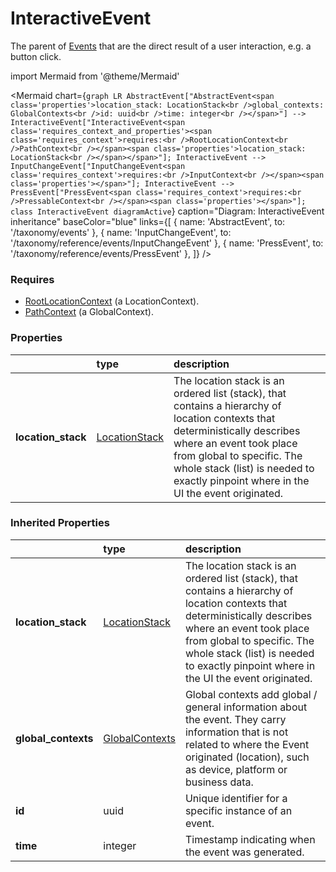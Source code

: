 # InteractiveEvent

The parent of [Events](/taxonomy/events) that are the direct result of a user interaction, e.g. a button click.

import Mermaid from '@theme/Mermaid'

<Mermaid chart={`
    graph LR
      AbstractEvent["AbstractEvent<span class='properties'>location_stack: LocationStack<br />global_contexts: GlobalContexts<br />id: uuid<br />time: integer<br /></span>"] -->       InteractiveEvent["InteractiveEvent<span class='requires_context_and_properties'><span class='requires_context'>requires:<br />RootLocationContext<br />PathContext<br /></span><span class='properties'>location_stack: LocationStack<br /></span></span>"];
      InteractiveEvent --> InputChangeEvent["InputChangeEvent<span class='requires_context'>requires:<br />InputContext<br /></span><span class='properties'></span>"];
      InteractiveEvent --> PressEvent["PressEvent<span class='requires_context'>requires:<br />PressableContext<br /></span><span class='properties'></span>"];
    class InteractiveEvent diagramActive
  `}
  caption="Diagram: InteractiveEvent inheritance"
  baseColor="blue"
  links={[
{ name: 'AbstractEvent', to: '/taxonomy/events' }, { name: 'InputChangeEvent', to: '/taxonomy/reference/events/InputChangeEvent' }, { name: 'PressEvent', to: '/taxonomy/reference/events/PressEvent' },   ]}
/>

### Requires

* [RootLocationContext](../location-contexts/RootLocationContext.md) (a LocationContext).
* [PathContext](../global-contexts/PathContext.md) (a GlobalContext).

### Properties

|                     | type                                                     | description                                                                                                                                                                                                                                                                  |
|:--------------------|:---------------------------------------------------------|:-----------------------------------------------------------------------------------------------------------------------------------------------------------------------------------------------------------------------------------------------------------------------------|
| **location\_stack** | [LocationStack](/taxonomy/reference/types/LocationStack) | The location stack is an ordered list (stack), that contains a hierarchy of location contexts that deterministically describes where an event took place from global to specific. The whole stack (list) is needed to exactly pinpoint where in the UI the event originated. |
### Inherited Properties

|                      | type                                                       | description                                                                                                                                                                                                                                                                  |
|:---------------------|:-----------------------------------------------------------|:-----------------------------------------------------------------------------------------------------------------------------------------------------------------------------------------------------------------------------------------------------------------------------|
| **location\_stack**  | [LocationStack](/taxonomy/reference/types/LocationStack)   | The location stack is an ordered list (stack), that contains a hierarchy of location contexts that deterministically describes where an event took place from global to specific. The whole stack (list) is needed to exactly pinpoint where in the UI the event originated. |
| **global\_contexts** | [GlobalContexts](/taxonomy/reference/types/GlobalContexts) | Global contexts add global / general information about the event. They carry information that is not related to where the Event originated (location), such as device, platform or business data.                                                                            |
| **id**               | uuid                                                       | Unique identifier for a specific instance of an event.                                                                                                                                                                                                                       |
| **time**             | integer                                                    | Timestamp indicating when the event was generated.                                                                                                                                                                                                                           |


